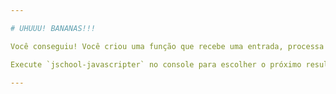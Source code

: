```yaml
---

# UHUUU! BANANAS!!!

Você conseguiu! Você criou uma função que recebe uma entrada, processa aquela entrada, e devolve uma saída.

Execute `jschool-javascripter` no console para escolher o próximo resultado.

---
```

